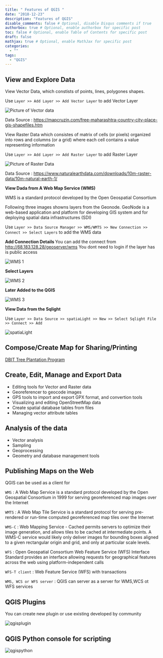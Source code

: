 ```yaml
---
title: " Features of QGIS "
date: "2018-12-23"
description: "Features of QGIS"
disable_comments: false # Optional, disable Disqus comments if true
authorbox: true # Optional, enable authorbox for specific post
toc: false # Optional, enable Table of Contents for specific post
draft: false
mathjax: true # Optional, enable MathJax for specific post
categories:
  - ""
tags:
  - "QGIS"
---
```

## View and Explore Data

View Vector Data, which constists of points, lines, polygones shapes.

Use `Layer >> Add Layer >> Add Vector Layer` to add Vector Layer

![Picture of Vector data ](/files/qgis/images/vectorDataView.png)

Data Source : https://mapcruzin.com/free-maharashtra-country-city-place-gis-shapefiles.htm

View Raster Data which consistes of matrix of cells (or pixels) organized into rows and columns (or a grid) where each cell contains a value representing information

Use `Layer >> Add Layer >> Add Raster Layer` to add Raster Layer

![Picture of Raster Data](/files/qgis/images/rasterdata.png)

Data Source : https://www.naturalearthdata.com/downloads/10m-raster-data/10m-natural-earth-1/


<b>View Dada from A Web Map Service (WMS)</b>

WMS is a standard protocol developed by the Open Geospatial Consortium

Following three images showns layers from the Geonode. GeoNode is a web-based application and platform for developing GIS system and for deploying spatial data infrastructures (SDI)

Use `Layer >> Data Source Manager >> WMS/WMTS >> New Connection >> Connect >> Select Layers` to add the WMS data

<b>Add Connection Details </b>
You can add the connect from http://68.183.128.28/geoserver/wms You dont need to login if the layer has is public access

![ WMS 1 ](/files/qgis/images/wms1.png)

<b>Select Layers </b>

![ WMS 2 ](/files/qgis/images/wms2.png)


<b> Later Added to the QGIS </b>

![ WMS 3 ](/files/qgis/images/wms3.png)


<b>View Data from the Sqlight </b>

Use `Layer >> Data Source >> spatiaLight >> New >> Select Sqlight File >> Connect >> Add`

![ spatiaLight ](/files/qgis/images/spatiaLight.png)

## Compose/Create Map for Sharing/Printing

[DBIT Tree Plantation Program ](/files/qgis/DBITLayout.pdf)

## Create, Edit, Manage and Export Data
+ Editing tools for Vector and Raster data
+ Georeferencer to geocode images
+ GPS tools to import and export GPX format, and convertion tools
+ Visualizing and editing OpenStreetMap data
+ Create spatial database tables from files
+ Managing vector attribute tables

## Analysis of the data
+ Vector analysis
+ Sampling
+ Geoprocessing
+ Geometry and database management tools

## Publishing Maps on the Web
QGIS can be used as a client for

`WMS` : A Web Map Service is a standard protocol developed by the Open Geospatial Consortium in 1999 for serving georeferenced map images over the Internet

`WMTS` : A Web Map Tile Service is a standard protocol for serving pre-rendered or run-time computed georeferenced map tiles over the Internet

`WMS-C` : Web Mapping Service - Cached permits servers to optimize their image generation, and allows tiles to be cached at intermediate points. A WMS-C service would likely only deliver images for bounding boxes aligned to a given rectangular origin and grid, and only at particular scale levels.

`WFS` : Open Geospatial Consortium Web Feature Service (WFS) Interface Standard provides an interface allowing requests for geographical features across the web using platform-independent calls

`WFS-T client` : Web Feature Service (WFS) with transactions

`WMS, WCS or WFS server` : QGIS can server as a server for WMS,WCS ot WFS services

## QGIS Plugins

You can create new plugin or use existing developed by community

![ qgisplugin ](/files/qgis/images/qgisplugin.png)


## QGIS Python console for scripting
![ qgispython ](/files/qgis/images/qgispython.png)
